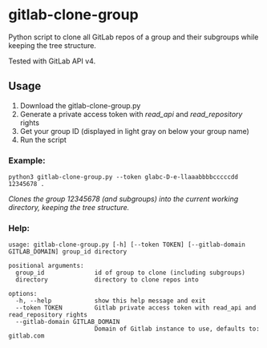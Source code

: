 # gitlab-clone-group

Python script to clone all GitLab repos of a group and their subgroups while keeping the tree structure.

Tested with GitLab API v4.

## Usage

1. Download the gitlab-clone-group.py
2. Generate a private access token with *read_api* and *read_repository* rights
3. Get your group ID (displayed in light gray on below your group name)
4. Run the script

### Example:
```
python3 gitlab-clone-group.py --token glabc-D-e-llaaabbbbcccccdd 12345678 .
```
*Clones the group 12345678 (and subgroups) into the current working directory, keeping the tree structure.*

### Help:
```
usage: gitlab-clone-group.py [-h] [--token TOKEN] [--gitlab-domain GITLAB_DOMAIN] group_id directory

positional arguments:
  group_id              id of group to clone (including subgroups)
  directory             directory to clone repos into

options:
  -h, --help            show this help message and exit
  --token TOKEN         Gitlab private access token with read_api and read_repository rights
  --gitlab-domain GITLAB_DOMAIN
                        Domain of Gitlab instance to use, defaults to: gitlab.com
```
